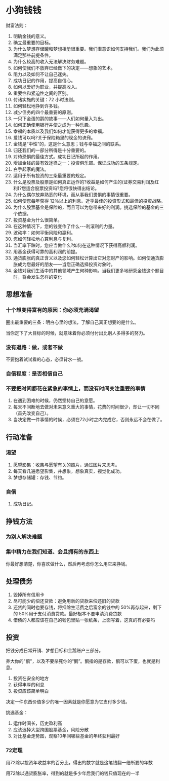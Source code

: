 # 小狗钱钱
财富法则：
1. 明确金钱的意义。
2. 确立最重要的目标。
3. 为什么梦想存储罐和梦想相册很重要。我们潜意识如何支持我们。我们为此须满足那些前提条件。
4. 为什么较高的收入无法解决财务难题。
5. 如何使我们不放弃已经做下的决定——想象的艺术。
6. 阻力以及如何不让自己迷失。
7. 成功日记的作用，提高自信心。
8. 如何以爱好为职业，并提高收入。
9. 重要性和紧迫性之间的区别。
10. 付诸实施的关键：72 小时法则。
11. 如何轻松地挣到许多钱。
12. 减少债务的四个最重要的原则。
13. 一只下金蛋的鹅的故事——人们如何量入为出。
14. 如何正确使用银行并使之成为一种乐趣。
15. 幸福的本质以及我们如何才能获得更多的幸福。
16. 爱钱可以吗?关于保险箱里的现金的诀窍。
17. 金钱是“中性”的，这是什么意思；钱与幸福之间的联系。
18. 归还我们的一部分所得是十分重要的。
19. 对待恐惧的最佳方式。成功日记所起的作用。
20. 增加金钱的最有效途径之一：投资俱乐部。保证成功的五条规定。
21. 白手起家的魔法。
22. 适用于所有投资的三条最重要的规定。
23. 什么是股票及股票是如何真正运作的?收益是如何产生的(证券交易利润及红利)?您适合股票投资吗?您将很快得出结论。
24. 为什么偶尔放弃熟悉的环境，而从事我们畏惧的事情很重要。
25. 如何使您每年获得 12％以上的利息。近乎最佳的投资形式和最佳的投资战略。
26. 为什么股票基金是保险的，而且可以为您带来好的利润。挑选保险的基金的三个依据。
27. 投资基金为什么很简单。
28. 在这种情况下，您的钱变作了什么---利滚利的力量。
29. 波动率：如何平衡风险和赢利。
30. 您如何轻松地心算利息与复利。
31. 当汇率下跌时，您应当做什么?如何在这种情况下获得高额利润。
32. 用基金获得可靠的高利润的前提。
33. 通货膨胀的真正含义以及您如何轻松计算出它对您财产的影响。如何使通货膨胀成为您最好的朋友——当您正确选择投资对象时。
34. 金钱对我们生活中的其他领域产生何种影响。当我们更多地研究金钱这个题目时，将会发生怎样的变化

## 思想准备
### 十个想变得富有的原因：你必须充满渴望
圈出最重要的三条：明白心里的想法，了解自己真正想要的是什么。

当你定下了大目标的时候，就意味着你必须付付出比别人多得多的努力。
### 没有退路：做，或者不做
不要抱着试试看的心态，必须背水一战。
### 自信程度：是否相信自己
### 不要把时间都花在紧急的事情上，而没有时间关注重要的事情
1. 在遇到困难的时候，仍然坚持自己的意愿。
2. 每天不间断地去做对未来意义重大的事情，花费的时间很少，却让一切不同（首先改变自己）。
3. 当决定做一件事情的时候，必须在72小时之内完成它，否则永远不会在做了。
## 行动准备
### 渴望
1. 愿望影集：收集与愿望有关的照片，通过图片来思考。
2. 每天看几遍愿望影集，并想象，想象真实，视觉化成功。
3. 梦想存储罐：存钱、节约。
### 自信
1. 成功日记。
## 挣钱方法
### 为别人解决难题
### 集中精力在我们知道、会且拥有的东西上
你最好想清楚，你喜欢做什么，然后再考虑你怎么用它来挣钱。
## 处理债务
1. 毁掉所有信用卡
2. 尽可能少的偿还贷款：避免用新的贷款来偿还旧的贷款
3. 还贷的同时也要存钱，将扣除生活费之后富余的钱中的 50%再存起来，剩下的 50%用于支付消费贷款。最好根本不要申清消费贷款
4. 借债的人都应该在自己的钱包里贴一张纸条，上面写着，这真的有必要吗

## 投资
把钱分成日常开销、梦想目标和金鹅账户三部分。

养大你的"鹅"，以及不要杀死你的“鹅”。鹅指的是存款，鹅可以下蛋，也就是利息。
1. 投资在安全的地方
2. 获得丰厚的利息
3. 投资应该简单明白

决定一件东西价值多少的唯一因素就是你愿意为它支付多少钱。

挑选基金：
1. 运作时间长，历史盈利高
2. 应该选择大型跨国股票基金，风险分散
3. 对比基金走势图，观察10年间哪些基金的年终获利最好

### 72定理
用72除以投资年收益率的百分比，得出的数字就是这笔钱翻一倍所要的年数

用72除以通货膨胀率，得到的就是多少年后我们的钱只值现在的一半
